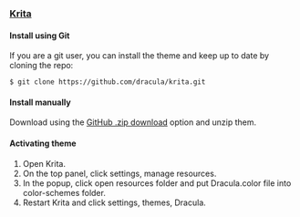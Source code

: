 ### [Krita](https://krita.org)

#### Install using Git

If you are a git user, you can install the theme and keep up to date by cloning the repo:

    $ git clone https://github.com/dracula/krita.git

#### Install manually

Download using the [GitHub .zip download](https://github.com/dracula/krita/archive/refs/heads/master.zip) option and unzip them.

#### Activating theme

1. Open Krita.
2. On the top panel, click settings, manage resources.
3. In the popup, click open resources folder and put Dracula.color file into color-schemes folder.
4. Restart Krita and click settings, themes, Dracula.
